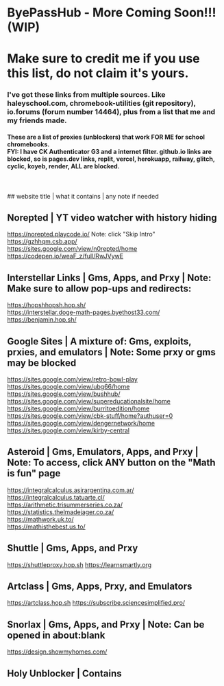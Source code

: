# ByePassHub - More Coming Soon!!! (WIP)
# Make sure to credit me if you use this list, do not claim it's yours.
<h3>I've got these links from multiple sources. Like haleyschool.com, chromebook-utilities (git repository), io.forums (forum number 14464), plus from a list that me and my friends made. </h3>
<h4>These are a list of proxies (unblockers) that work FOR ME for school chromebooks. <br>
  FYI: I have CK Authenticator G3 and a internet filter. github.io links are blocked, so is pages.dev links, replit, vercel, herokuapp, railway, glitch, cyclic, koyeb, render, ALL are blocked. </h4><br><br>
## website title | what it contains | any note if needed

## Norepted | YT video watcher with history hiding 
https://norepted.playcode.io/ Note: click "Skip Intro" <br>
https://gzhhqm.csb.app/ <br>
https://sites.google.com/view/n0repted/home <br>
https://codepen.io/weaF_z/full/RwJVywE <br>

## Interstellar Links | Gms, Apps, and Prxy | Note: Make sure to allow pop-ups and redirects: 
https://hopshhopsh.hop.sh/ <br>
https://interstellar.doge-math-pages.byethost33.com/ <br>
https://benjamin.hop.sh/ <br>

## Google Sites | A mixture of: Gms, exploits, prxies, and emulators | Note: Some prxy or gms may be blocked 
https://sites.google.com/view/retro-bowl-play <br>
https://sites.google.com/view/ubg66/home <br>
https://sites.google.com/view/bushhub/ <br>
https://sites.google.com/view/supereducationalsite/home <br>
https://sites.google.com/view/burritoedition/home <br>
https://sites.google.com/view/cbk-stuff/home?authuser=0 <br>
https://sites.google.com/view/dengernetwork/home <br>
https://sites.google.com/view/kirby-central <br>

## Asteroid | Gms, Emulators, Apps, and Prxy | Note: To access, click ANY button on the "Math is fun" page
https://integralcalculus.asirargentina.com.ar/ <br>
https://integralcalculus.tatuarte.cl/ <br>
https://arithmetic.trisummerseries.co.za/ <br>
https://statistics.thelmadejager.co.za/ <br>
https://mathwork.uk.to/ <br>
https://mathisthebest.us.to/ <br>

## Shuttle | Gms, Apps, and Prxy 
https://shuttleproxy.hop.sh
https://learnsmartly.org

## Artclass | Gms, Apps, Prxy, and Emulators
https://artclass.hop.sh
https://subscribe.sciencesimplified.pro/

## Snorlax | Gms, Apps, and Prxy | Note: Can be opened in about:blank 
https://design.showmyhomes.com/ <br>

## Holy Unblocker | Contains
